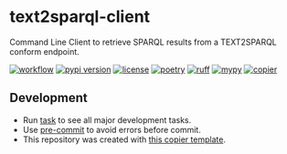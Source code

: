 # text2sparql-client

Command Line Client to retrieve SPARQL results from a TEXT2SPARQL conform endpoint.

[![workflow](https://github.com/aksw/text2sparql-client/actions/workflows/check.yml/badge.svg)](https://github.com/aksw/text2sparql-client/actions) [![pypi version](https://img.shields.io/pypi/v/text2sparql-client)](https://pypi.org/project/text2sparql-client) [![license](https://img.shields.io/pypi/l/text2sparql-client)](https://pypi.org/project/text2sparql-client)
[![poetry][poetry-shield]][poetry-link] [![ruff][ruff-shield]][ruff-link] [![mypy][mypy-shield]][mypy-link] [![copier][copier-shield]][copier] 

## Development

- Run [task](https://taskfile.dev/) to see all major development tasks.
- Use [pre-commit](https://pre-commit.com/) to avoid errors before commit.
- This repository was created with [this copier template](https://github.com/eccenca/cmem-plugin-template).


[poetry-link]: https://python-poetry.org/
[poetry-shield]: https://img.shields.io/endpoint?url=https://python-poetry.org/badge/v0.json
[ruff-link]: https://docs.astral.sh/ruff/
[ruff-shield]: https://img.shields.io/endpoint?url=https://raw.githubusercontent.com/astral-sh/ruff/main/assets/badge/v2.json&label=Code%20Style
[mypy-link]: https://mypy-lang.org/
[mypy-shield]: https://www.mypy-lang.org/static/mypy_badge.svg
[copier]: https://copier.readthedocs.io/
[copier-shield]: https://img.shields.io/endpoint?url=https://raw.githubusercontent.com/copier-org/copier/master/img/badge/badge-grayscale-inverted-border-purple.json
